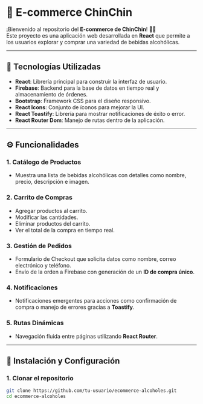 # 🛒 E-commerce ChinChin

¡Bienvenido al repositorio del **E-commerce de ChinChin**! 🥂🍺  
Este proyecto es una aplicación web desarrollada en **React** que permite a los usuarios explorar y comprar una variedad de bebidas alcohólicas.  

---

## 🚀 Tecnologías Utilizadas

- **React**: Librería principal para construir la interfaz de usuario.
- **Firebase**: Backend para la base de datos en tiempo real y almacenamiento de órdenes.
- **Bootstrap**: Framework CSS para el diseño responsivo.
- **React Icons**: Conjunto de íconos para mejorar la UI.
- **React Toastify**: Librería para mostrar notificaciones de éxito o error.
- **React Router Dom**: Manejo de rutas dentro de la aplicación.

---

## ⚙️ Funcionalidades

### 1. **Catálogo de Productos** 
- Muestra una lista de bebidas alcohólicas con detalles como nombre, precio, descripción e imagen.

### 2. **Carrito de Compras** 
- Agregar productos al carrito.
- Modificar las cantidades.
- Eliminar productos del carrito.
- Ver el total de la compra en tiempo real.

### 3. **Gestión de Pedidos**
- Formulario de Checkout que solicita datos como nombre, correo electrónico y teléfono.
- Envío de la orden a Firebase con generación de un **ID de compra único**.

### 4. **Notificaciones** 
- Notificaciones emergentes para acciones como confirmación de compra o manejo de errores gracias a **Toastify**.

### 5. **Rutas Dinámicas**
- Navegación fluida entre páginas utilizando **React Router**.

---

## 🔧 Instalación y Configuración

### **1. Clonar el repositorio**
```bash
git clone https://github.com/tu-usuario/ecommerce-alcoholes.git
cd ecommerce-alcoholes


